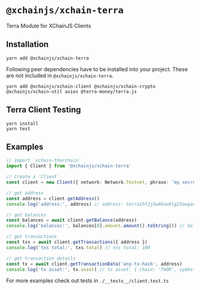 # `@xchainjs/xchain-terra`

Terra Module for XChainJS Clients

## Installation

```
yarn add @xchainjs/xchain-terra
```

Following peer dependencies have to be installed into your project. These are not included in `@xchainjs/xchain-terra`.

```
yarn add @xchainjs/xchain-client @xchainjs/xchain-crypto @xchainjs/xchain-util axios @terra-money/terra.js
```

## Terra Client Testing

```
yarn install
yarn test
```

## Examples

```ts
// import `xchain-thorchain`
import { Client } from '@xchainjs/xchain-terra'

// Create a `Client`
const client = new Client({ network: Network.Testnet, phrase: 'my secret phrase' })

// get address
const address = client.getAddress()
console.log('address:', address) // address: terra1hf2j3w46zw8lg25awgan7x8wwsnc509sk0e6gr

// get balances
const balances = await client.getBalance(address)
console.log('balances:', balances[0].amount.amount().toString()) // balance: 6968080395099

// get transactions
const txs = await client.getTransactions({ address })
console.log('txs total:', txs.total) // txs total: 100

// get transaction details
const tx = await client.getTransactionData('any-tx-hash', address)
console.log('tx asset:', tx.asset) // tx asset: { chain: 'THOR', symbol: 'RUNE', ticker: 'RUNE' }
```

For more examples check out tests in `./__tests__/client.test.ts`
